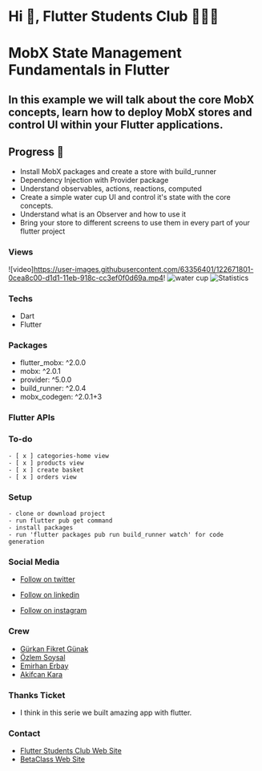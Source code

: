 # Hi 👋, Flutter Students Club 💙💙💙

# MobX State Management Fundamentals in Flutter

## In this example we will talk about the core MobX concepts, learn how to deploy MobX stores and control UI within your Flutter applications.

## Progress 📜

* Install MobX packages and create a store with build_runner
* Dependency Injection with Provider package
* Understand observables, actions, reactions, computed 
* Create a simple water cup UI and control it's state with the core concepts.
* Understand what is an Observer and how to use it
* Bring your store to different screens to use them in every part of your flutter project

### Views
![video]https://user-images.githubusercontent.com/63356401/122671801-0cea8c00-d1d1-11eb-918c-cc3ef0f0d69a.mp4!
![water cup](https://user-images.githubusercontent.com/63356401/122671819-212e8900-d1d1-11eb-9cf9-3ed0e11c1cb7.png)
![Statistics](https://user-images.githubusercontent.com/63356401/122671859-41f6de80-d1d1-11eb-959e-4ff615626079.png)



### Techs

- Dart
- Flutter

### Packages

* flutter_mobx: ^2.0.0
* mobx: ^2.0.1
* provider: ^5.0.0
* build_runner: ^2.0.4
* mobx_codegen: ^2.0.1+3

### Flutter APIs

### To-do

    - [ x ] categories-home view
    - [ x ] products view
    - [ x ] create basket
    - [ x ] orders view

### Setup

    - clone or download project
    - run flutter pub get command
    - install packages
    - run 'flutter packages pub run build_runner watch' for code generation

### Social Media

- [Follow on twitter](https://twitter.com/Flutterstudents)

- [Follow on linkedin](https://www.linkedin.com/company/flutterstudentsclub/)

- [Follow on instagram]()

### Crew

- [Gürkan Fikret Günak](https://www.linkedin.com/in/gurkanfikretgunak/)
- [Özlem Soysal](https://www.linkedin.com/in/%C3%B6zlem-soysal-46416683/)
- [Emirhan Erbay](https://www.linkedin.com/in/emirhan-erbay-b812381b4/)
- [Akifcan Kara](https://www.linkedin.com/in/akifcan-kara-63b6091b7/)

### Thanks Ticket

- I think in this serie we built amazing app with flutter.





### Contact

- [Flutter Students Club Web Site](wwwflutterstudentsclub.com/)
- [BetaClass Web Site](http://betaclass.online/)
